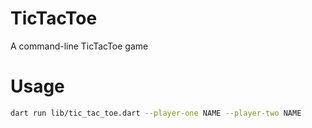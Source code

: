 # TicTacToe

A command-line TicTacToe game

# Usage

```bash
dart run lib/tic_tac_toe.dart --player-one NAME --player-two NAME
```
